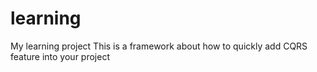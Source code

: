 # learning
My learning project
This is a framework about how to quickly add CQRS feature into your project
